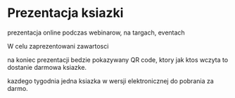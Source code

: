 # Prezentacja ksiazki

prezentacja online podczas webinarow,
na targach, eventach

W celu zaprezentowani zawartosci

na koniec prezentacji bedzie pokazywany QR code,
ktory jak ktos wczyta to dostanie darmowa ksiazke.

kazdego tygodnia jedna ksiazka w wersji elektronicznej do pobrania za darmo.

